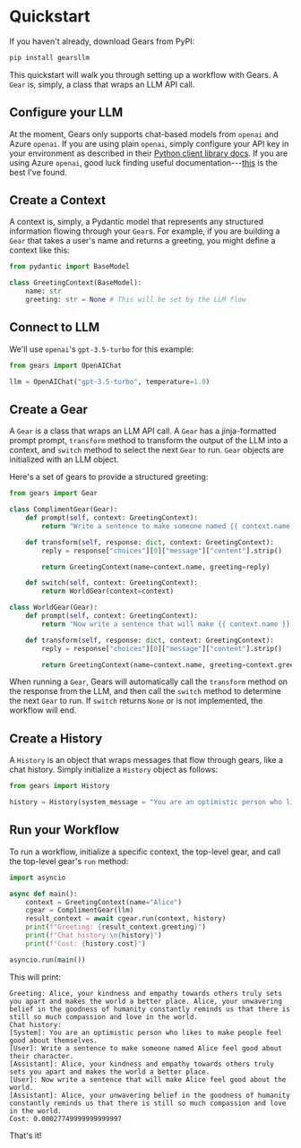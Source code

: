 # Quickstart

If you haven't already, download Gears from PyPI:

```bash
pip install gearsllm
```

This quickstart will walk you through setting up a workflow with Gears. A `Gear` is, simply, a class that wraps an LLM API call.

## Configure your LLM

At the moment, Gears only supports chat-based models from `openai` and Azure `openai`. If you are using plain `openai`, simply configure your API key in your environment as described in their [Python client library docs](https://platform.openai.com/docs/libraries/python-library). If you are using Azure `openai`, good luck finding useful documentation---[this](https://learn.microsoft.com/en-us/azure/ai-services/openai/quickstart?tabs=command-line&pivots=programming-language-python) is the best I've found.

## Create a Context

A context is, simply, a Pydantic model that represents any structured information flowing through your `Gear`s. For example, if you are building a `Gear` that takes a user's name and returns a greeting, you might define a context like this:

```python
from pydantic import BaseModel

class GreetingContext(BaseModel):
    name: str
    greeting: str = None # This will be set by the LLM flow
```

## Connect to LLM

We'll use `openai`'s `gpt-3.5-turbo` for this example:

```python
from gears import OpenAIChat

llm = OpenAIChat("gpt-3.5-turbo", temperature=1.0)

```

## Create a Gear

A `Gear` is a class that wraps an LLM API call. A `Gear` has a jinja-formatted prompt prompt, `transform` method to transform the output of the LLM into a context, and `switch` method to select the next `Gear` to run. `Gear` objects are initialized with an LLM object.

Here's a set of gears to provide a structured greeting:

```python
from gears import Gear

class ComplimentGear(Gear):
    def prompt(self, context: GreetingContext):
        return "Write a sentence to make someone named {{ context.name }} feel good about themselves."

    def transform(self, response: dict, context: GreetingContext):
        reply = response["choices"][0]["message"]["content"].strip()

        return GreetingContext(name=context.name, greeting=reply)

    def switch(self, context: GreetingContext):
        return WorldGear(context=context)

class WorldGear(Gear):
    def prompt(self, context: GreetingContext):
        return "Now write a sentence that will make {{ context.name }} feel good about humanity."

    def transform(self, response: dict, context: GreetingContext):
        reply = response["choices"][0]["message"]["content"].strip()

        return GreetingContext(name=context.name, greeting=context.greeting + " " + reply)
```

When running a `Gear`, Gears will automatically call the `transform` method on the response from the LLM, and then call the `switch` method to determine the next `Gear` to run. If `switch` returns `None` or is not implemented, the workflow will end.

## Create a History

A `History` is an object that wraps messages that flow through gears, like a chat history. Simply initialize a `History` object as follows:

```python
from gears import History

history = History(system_message = "You are an optimistic person who likes to make people feel good about themselves.")
```

## Run your Workflow

To run a workflow, initialize a specific context, the top-level gear, and call the top-level gear's `run` method:

```python
import asyncio

async def main():
    context = GreetingContext(name="Alice")
    cgear = ComplimentGear(llm)
    result_context = await cgear.run(context, history)
    print(f"Greeting: {result_context.greeting}")
    print(f"Chat history:\n{history}")
    print(f"Cost: {history.cost}")

asyncio.run(main())
```

This will print:

```
Greeting: Alice, your kindness and empathy towards others truly sets you apart and makes the world a better place. Alice, your unwavering belief in the goodness of humanity constantly reminds us that there is still so much compassion and love in the world.
Chat history:
[System]: You are an optimistic person who likes to make people feel good about themselves.
[User]: Write a sentence to make someone named Alice feel good about their character.
[Assistant]: Alice, your kindness and empathy towards others truly sets you apart and makes the world a better place.
[User]: Now write a sentence that will make Alice feel good about the world.
[Assistant]: Alice, your unwavering belief in the goodness of humanity constantly reminds us that there is still so much compassion and love in the world.
Cost: 0.00027749999999999997
```

That's it!
